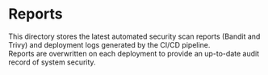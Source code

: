 # Reports

This directory stores the latest automated security scan reports (Bandit and Trivy) and deployment logs generated by the CI/CD pipeline.  
Reports are overwritten on each deployment to provide an up-to-date audit record of system security.
